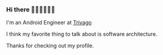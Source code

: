 ### Hi there 👋🏾👋🏽👋🏽

I'm an Android Engineer at [Trivago](https://company.trivago.com)

I think my favorite thing to talk about is software architecture. 

Thanks for checking out my profile. 
